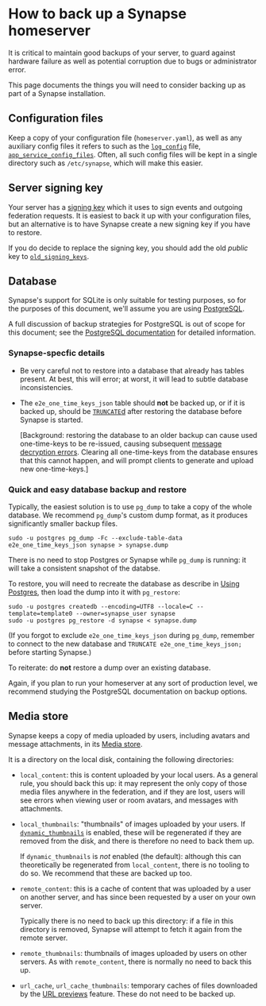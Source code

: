 # How to back up a Synapse homeserver

It is critical to maintain good backups of your server, to guard against
hardware failure as well as potential corruption due to bugs or administrator
error.

This page documents the things you will need to consider backing up as part of
a Synapse installation.

## Configuration files

Keep a copy of your configuration file (`homeserver.yaml`), as well as any
auxiliary config files it refers to such as the
[`log_config`](../configuration/config_documentation.html#log_config) file,
[`app_service_config_files`](../configuration/config_documentation.html#app_service_config_files).
Often, all such config files will be kept in a single directory such as
`/etc/synapse`, which will make this easier.

## Server signing key

Your server has a [signing
key](../configuration/config_documentation.html#signing_key_path) which it uses
to sign events and outgoing federation requests. It is easiest to back it up
with your configuration files, but an alternative is to have Synapse create a
new signing key if you have to restore.

If you do decide to replace the signing key, you should add the old *public*
key to
[`old_signing_keys`](../configuration/config_documentation.html#old_signing_keys).

## Database

Synapse's support for SQLite is only suitable for testing purposes, so for the
purposes of this document, we'll assume you are using
[PostgreSQL](https://element-hq.github.io/synapse/latest/postgres.html).

A full discussion of backup strategies for PostgreSQL is out of scope for this
document; see the [PostgreSQL
documentation](https://www.postgresql.org/docs/current/backup.html) for
detailed information.

### Synapse-specfic details

 * Be very careful not to restore into a database that already has tables
   present. At best, this will error; at worst, it will lead to subtle database
   inconsistencies.

 * The `e2e_one_time_keys_json` table should **not** be backed up, or if it is
   backed up, should be
   [`TRUNCATE`d](https://www.postgresql.org/docs/current/sql-truncate.html)
   after restoring the database before Synapse is started.

   [Background: restoring the database to an older backup can cause
   used one-time-keys to be re-issued, causing subsequent [message decryption
   errors](https://github.com/element-hq/element-meta/issues/2155). Clearing
   all one-time-keys from the database ensures that this cannot happen, and
   will prompt clients to generate and upload new one-time-keys.]

### Quick and easy database backup and restore

Typically, the easiest solution is to use `pg_dump` to take a copy of the whole
database. We recommend `pg_dump`'s custom dump format, as it produces
significantly smaller backup files.

```shell
sudo -u postgres pg_dump -Fc --exclude-table-data e2e_one_time_keys_json synapse > synapse.dump
```

There is no need to stop Postgres or Synapse while `pg_dump` is running: it
will take a consistent snapshot of the databse.

To restore, you will need to recreate the database as describe in [Using
Postgres](https://element-hq.github.io/synapse/latest/postgres.html),
then load the dump into it with `pg_restore`:

```shell
sudo -u postgres createdb --encoding=UTF8 --locale=C --template=template0 --owner=synapse_user synapse
sudo -u postgres pg_restore -d synapse < synapse.dump
```

(If you forgot to exclude `e2e_one_time_keys_json` during `pg_dump`, remember
to connect to the new database and `TRUNCATE e2e_one_time_keys_json;` before
starting Synapse.)

To reiterate: do **not** restore a dump over an existing database.

Again, if you plan to run your homeserver at any sort of production level, we
recommend studying the PostgreSQL documentation on backup options.

## Media store

Synapse keeps a copy of media uploaded by users, including avatars and message
attachments, in its [Media
store](../configuration/config_documentation.html#media-store).

It is a directory on the local disk, containing the following directories:

 * `local_content`: this is content uploaded by your local users. As a general
   rule, you should back this up: it may represent the only copy of those
   media files anywhere in the federation, and if they are lost, users will
   see errors when viewing user or room avatars, and messages with attachments.

 * `local_thumbnails`: "thumbnails" of images uploaded by your users. If
   [`dynamic_thumbnails`](../configuration/config_documentation.html#dynamic_thumbnails)
   is enabled, these will be regenerated if they are removed from the disk, and
   there is therefore no need to back them up.

   If `dynamic_thumbnails` is *not* enabled (the default): although this can
   theoretically be regenerated from `local_content`, there is no tooling to do
   so. We recommend that these are backed up too.

 * `remote_content`: this is a cache of content that was uploaded by a user on
    another server, and has since been requested by a user on your own server.

    Typically there is no need to back up this directory: if a file in this directory
    is removed, Synapse will attempt to fetch it again from the remote
    server.

 * `remote_thumbnails`: thumbnails of images uploaded by users on other
    servers. As with `remote_content`, there is normally no need to back this
    up.

 * `url_cache`, `url_cache_thumbnails`: temporary caches of files downloaded
   by the [URL previews](../../setup/installation.html#url-previews) feature.
   These do not need to be backed up.
